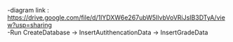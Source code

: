 -diagram link : https://drive.google.com/file/d/1lYDXW6e267ubW5IlvbVoVRiJsIB3DTyA/view?usp=sharing <br>
-Run CreateDatabase -> InsertAutithencationData -> InsertGradeData
